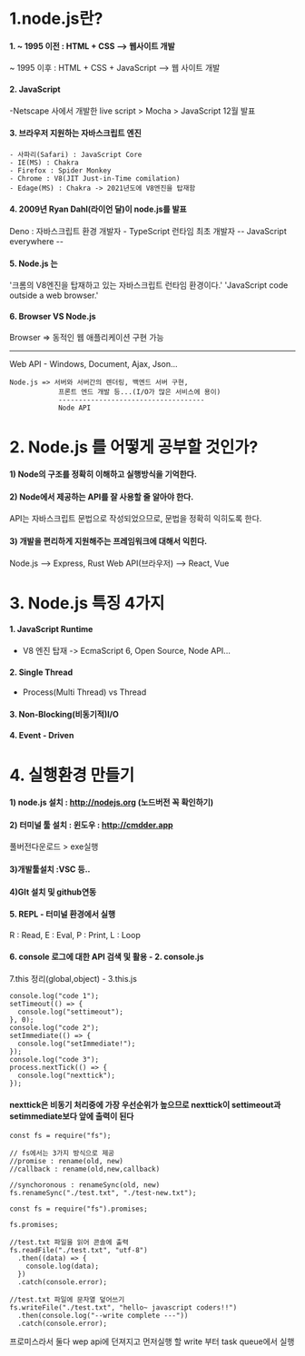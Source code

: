 # 1.node.js란?

#### 1. ~ 1995 이전 : HTML + CSS --> 웹사이트 개발

~ 1995 이후 : HTML + CSS + JavaScript --> 웹 사이트 개발

#### 2. JavaScript

-Netscape 사에서 개발한 live script > Mocha > JavaScript 12월 발표

#### 3. 브라우저 지원하는 자바스크립트 엔진

    - 사파리(Safari) : JavaScript Core
    - IE(MS) : Chakra
    - Firefox : Spider Monkey
    - Chrome : V8(JIT Just-in-Time comilation)
    - Edage(MS) : Chakra -> 2021년도에 V8엔진을 탑재함

#### 4. 2009년 Ryan Dahl(라이언 달)이 node.js를 발표

Deno : 자바스크립트 환경 개발자 - TypeScript 런타임 최초 개발자
-- JavaScript everywhere --

#### 5. Node.js 는

'크롬의 V8엔진을 탑재하고 있는 자바스크립트 런타임 환경이다.'
'JavaScript code outside a web browser.'

#### 6. Browser VS Node.js

Browser => 동적인 웹 애플리케이션 구현 가능

---

Web API - Windows, Document, Ajax, Json...

    Node.js => 서버와 서버간의 렌더링, 백엔드 서버 구현,
                프론트 엔드 개발 등...(I/O가 많은 서비스에 용이)
                ------------------------------------
                Node API

# 2. Node.js 를 어떻게 공부할 것인가?

#### 1) Node의 구조를 정확히 이해하고 실행방식을 기억한다.

#### 2) Node에서 제공하는 API를 잘 사용할 줄 알아야 한다.

API는 자바스크립트 문법으로 작성되었으므로, 문법을
정확히 익히도록 한다.

#### 3) 개발을 편리하게 지원해주는 프레임워크에 대해서 익힌다.

Node.js --> Express, Rust
Web API(브라우저) --> React, Vue

# 3. Node.js 특징 4가지

#### 1. JavaScript Runtime

- V8 엔진 탑재 -> EcmaScript 6, Open Source, Node API...

#### 2. Single Thread

- Process(Multi Thread) vs Thread

#### 3. Non-Blocking(비동기적)I/O

#### 4. Event - Driven

# 4. 실행환경 만들기

#### 1) node.js 설치 : http://nodejs.org (노드버전 꼭 확인하기)

#### 2) 터미널 툴 설치 : 윈도우 : http://cmdder.app

풀버전다운로드 > exe실행

#### 3)개발툴설치 :VSC 등..

#### 4)GIt 설치 및 github연동

#### 5. REPL - 터미널 환경에서 실행

R : Read, E : Eval, P : Print, L : Loop

#### 6. console 로그에 대한 API 검색 및 활용 - 2. console.js

7.this 정리(global,object) - 3.this.js

```
console.log("code 1");
setTimeout(() => {
  console.log("settimeout");
}, 0);
console.log("code 2");
setImmediate(() => {
  console.log("setImmediate!");
});
console.log("code 3");
process.nextTick(() => {
  console.log("nexttick");
});
```

#### nexttick은 비동기 처리중에 가장 우선순위가 높으므로 nexttick이 settimeout과setimmediate보다 앞에 출력이 된다

```
const fs = require("fs");

// fs에서는 3가지 방식으로 제공
//promise : rename(old, new)
//callback : rename(old,new,callback)

//synchoronous : renameSync(old, new)
fs.renameSync("./test.txt", "./test-new.txt");
```

```
const fs = require("fs").promises;

fs.promises;

//test.txt 파일을 읽어 콘솔에 출력
fs.readFile("./test.txt", "utf-8")
  .then((data) => {
    console.log(data);
  })
  .catch(console.error);

//test.txt 파일에 문자열 덮어쓰기
fs.writeFile("./test.txt", "hello~ javascript coders!!")
  .then(console.log("--write complete ---"))
  .catch(console.error);
```

프로미스라서 둘다 wep api에 던져지고 먼저실행 할 write 부터 task queue에서 실행

